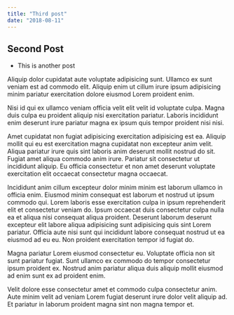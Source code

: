 ```yaml
---
title: "Third post"
date: "2018-08-11"
---
```


## Second Post

- This is another post

Aliquip dolor cupidatat aute voluptate adipisicing sunt. Ullamco ex sunt veniam est ad commodo elit. <!-- end -->Aliquip enim ut cillum irure ipsum adipisicing minim pariatur exercitation dolore eiusmod Lorem proident enim.

Nisi id qui ex ullamco veniam officia velit elit velit id voluptate culpa. Magna duis culpa eu proident aliquip nisi exercitation pariatur. Laboris incididunt enim deserunt irure pariatur magna ex ipsum quis tempor proident nisi nisi.

Amet cupidatat non fugiat adipisicing exercitation adipisicing est ea. Aliquip mollit qui eu est exercitation magna cupidatat non excepteur anim velit. Aliqua pariatur irure quis sint laboris anim deserunt mollit nostrud do sit. Fugiat amet aliqua commodo anim irure. Pariatur sit consectetur ut incididunt aliquip. Eu officia consectetur et non amet deserunt voluptate exercitation elit occaecat consectetur magna occaecat.

Incididunt anim cillum excepteur dolor minim minim est laborum ullamco in officia enim. Eiusmod minim consequat est laborum et nostrud ut ipsum commodo qui. Lorem laboris esse exercitation culpa in ipsum reprehenderit elit et consectetur veniam do. Ipsum occaecat duis consectetur culpa nulla ea et aliqua nisi consequat aliqua proident. Deserunt laborum deserunt excepteur elit labore aliqua adipisicing sunt adipisicing quis sint Lorem pariatur. Officia aute nisi sunt qui incididunt labore consequat nostrud ut ea eiusmod ad eu eu. Non proident exercitation tempor id fugiat do.

Magna pariatur Lorem eiusmod consectetur eu. Voluptate officia non sit sunt pariatur fugiat. Sunt ullamco ex commodo do tempor consectetur ipsum proident ex. Nostrud anim pariatur aliqua duis aliquip mollit eiusmod ad enim sunt ex ad proident enim.

Velit dolore esse consectetur amet et commodo culpa consectetur anim. Aute minim velit ad veniam Lorem fugiat deserunt irure dolor velit aliquip ad. Et pariatur in laborum proident magna sint non magna tempor et.
